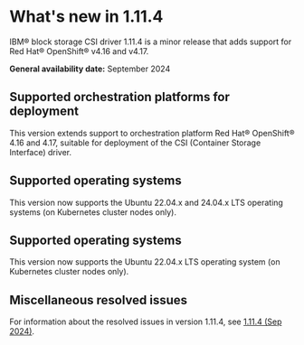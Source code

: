 # What's new in 1.11.4

IBM® block storage CSI driver 1.11.4 is a minor release that adds support for Red Hat® OpenShift® v4.16 and v4.17.</br>

**General availability date:** September 2024

## Supported orchestration platforms for deployment

This version extends support to orchestration platform Red Hat® OpenShift® 4.16 and 4.17, suitable for deployment of the CSI (Container Storage Interface) driver.

## Supported operating systems

This version now supports the Ubuntu 22.04.x and 24.04.x LTS operating systems (on Kubernetes cluster nodes only).

## Supported operating systems

This version now supports the Ubuntu 22.04.x LTS operating system (on Kubernetes cluster nodes only).

## Miscellaneous resolved issues

For information about the resolved issues in version 1.11.4, see [1.11.4 (Sep 2024)](changelog_1.11.4.md).
